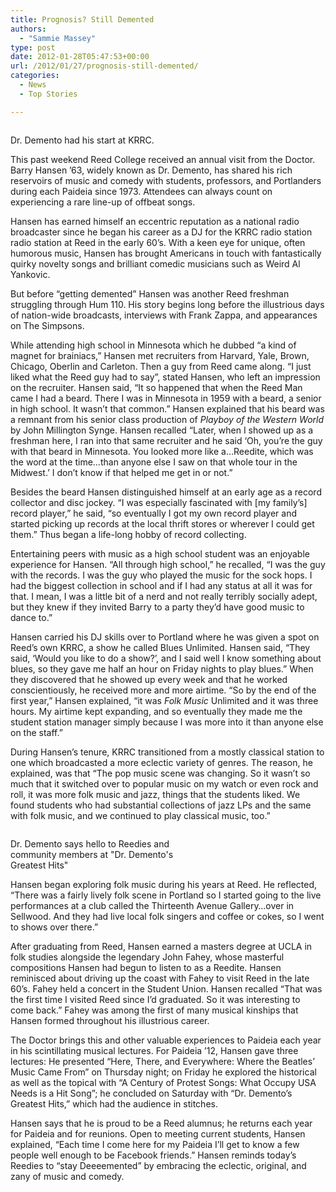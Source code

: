 ```yaml
---
title: Prognosis? Still Demented
authors: 
  - "Sammie Massey"
type: post
date: 2012-01-28T05:47:53+00:00
url: /2012/01/27/prognosis-still-demented/
categories:
  - News
  - Top Stories

---
```

<div id="attachment_1183" style="width: 310px" class="wp-caption alignleft">
  <a href="http://www.reedquest.org/2012/01/prognosis-still-demented/demento-web/" rel="attachment wp-att-1183"><img class="size-medium wp-image-1183" title="Demento Web" src="https://i0.wp.com/www.reedquest.org/wp-content/uploads/2012/01/Demento-Web-300x200.jpg?resize=300%2C200" alt="" data-recalc-dims="1" /></a>
  
  <p class="wp-caption-text">
    Dr. Demento had his start at KRRC.
  </p>
</div>

This past weekend Reed College received an annual visit from the Doctor. Barry Hansen &#8217;63, widely known as Dr. Demento, has shared his rich reservoirs of music and comedy with students, professors, and Portlanders during each Paideia since 1973. Attendees can always count on experiencing a rare line-up of offbeat songs.

Hansen has earned himself an eccentric reputation as a national radio broadcaster since he began his career as a DJ for the KRRC radio station radio station at Reed in the early 60&#8217;s. With a keen eye for unique, often humorous music, Hansen has brought Americans in touch with fantastically quirky novelty songs and brilliant comedic musicians such as Weird Al Yankovic.

But before &#8220;getting demented&#8221; Hansen was another Reed freshman struggling through Hum 110. His story begins long before the illustrious days of nation-wide broadcasts, interviews with Frank Zappa, and appearances on The Simpsons.

While attending high school in Minnesota which he dubbed &#8220;a kind of magnet for brainiacs,&#8221; Hansen met recruiters from Harvard, Yale, Brown, Chicago, Oberlin and Carleton. Then a guy from Reed came along. &#8220;I just liked what the Reed guy had to say&#8221;, stated Hansen, who left an impression on the recruiter. Hansen said, &#8220;It so happened that when the Reed Man came I had a beard. There I was in Minnesota in 1959 with a beard, a senior in high school. It wasn&#8217;t that common.&#8221; Hansen explained that his beard was a remnant from his senior class production of _Playboy of the Western World_ by John Millington Synge. Hansen recalled &#8220;Later, when I showed up as a freshman here, I ran into that same recruiter and he said &#8216;Oh, you&#8217;re the guy with that beard in Minnesota. You looked more like a&#8230;Reedite, which was the word at the time&#8230;than anyone else I saw on that whole tour in the Midwest.&#8217; I don&#8217;t know if that helped me get in or not.&#8221;

Besides the beard Hansen distinguished himself at an early age as a record collector and disc jockey. &#8220;I was especially fascinated with [my family&#8217;s] record player,&#8221; he said, &#8220;so eventually I got my own record player and started picking up records at the local thrift stores or wherever I could get them.&#8221; Thus began a life-long hobby of record collecting.

Entertaining peers with music as a high school student was an enjoyable experience for Hansen. &#8220;All through high school,&#8221; he recalled, &#8220;I was the guy with the records. I was the guy who played the music for the sock hops. I had the biggest collection in school and if I had any status at all it was for that. I mean, I was a little bit of a nerd and not really terribly socially adept, but they knew if they invited Barry to a party they&#8217;d have good music to dance to.&#8221;

Hansen carried his DJ skills over to Portland where he was given a spot on Reed&#8217;s own KRRC, a show he called Blues Unlimited. Hansen said, &#8220;They said, &#8216;Would you like to do a show?&#8217;, and I said well I know something about blues, so they gave me half an hour on Friday nights to play blues.&#8221; When they discovered that he showed up every week and that he worked conscientiously, he received more and more airtime. &#8220;So by the end of the first year,&#8221; Hansen explained, &#8220;it was _Folk Music_ Unlimited and it was three hours. My airtime kept expanding, and so eventually they made me the student station manager simply because I was more into it than anyone else on the staff.&#8221;

During Hansen&#8217;s tenure, KRRC transitioned from a mostly classical station to one which broadcasted a more eclectic variety of genres. The reason, he explained, was that &#8220;The pop music scene was changing. So it wasn&#8217;t so much that it switched over to popular music on my watch or even rock and roll, it was more folk music and jazz, things that the students liked. We found students who had substantial collections of jazz LPs and the same with folk music, and we continued to play classical music, too.&#8221;

<div id="attachment_1184" style="width: 310px" class="wp-caption alignright">
  <a href="http://www.reedquest.org/2012/01/prognosis-still-demented/demento-web-2/" rel="attachment wp-att-1184"><img class="size-medium wp-image-1184" title="Demento Web 2" src="https://i2.wp.com/www.reedquest.org/wp-content/uploads/2012/01/Demento-Web-2-300x200.jpg?resize=300%2C200" alt="" data-recalc-dims="1" /></a>
  
  <p class="wp-caption-text">
    Dr. Demento says hello to Reedies and community members at "Dr. Demento's Greatest Hits"
  </p>
</div>

Hansen began exploring folk music during his years at Reed. He reflected, &#8220;There was a fairly lively folk scene in Portland so I started going to the live performances at a club called the Thirteenth Avenue Gallery&#8230;over in Sellwood. And they had live local folk singers and coffee or cokes, so I went to shows over there.&#8221;

After graduating from Reed, Hansen earned a masters degree at UCLA in folk studies alongside the legendary John Fahey, whose masterful compositions Hansen had begun to listen to as a Reedite. Hansen reminisced about driving up the coast with Fahey to visit Reed in the late 60&#8217;s. Fahey held a concert in the Student Union. Hansen recalled &#8220;That was the first time I visited Reed since I&#8217;d graduated. So it was interesting to come back.&#8221; Fahey was among the first of many musical kinships that Hansen formed throughout his illustrious career.

The Doctor brings this and other valuable experiences to Paideia each year in his scintillating musical lectures. For Paideia &#8217;12, Hansen gave three lectures: He presented &#8220;Here, There, and Everywhere: Where the Beatles’ Music Came From&#8221; on Thursday night; on Friday he explored the historical as well as the topical with &#8220;A Century of Protest Songs: What Occupy USA Needs is a Hit Song&#8221;; he concluded on Saturday with &#8220;Dr. Demento&#8217;s Greatest Hits,&#8221; which had the audience in stitches.

Hansen says that he is proud to be a Reed alumnus; he returns each year for Paideia and for reunions. Open to meeting current students, Hansen explained, &#8220;Each time I come here for my Paideia I&#8217;ll get to know a few people well enough to be Facebook friends.&#8221; Hansen reminds today&#8217;s Reedies to &#8220;stay Deeeemented&#8221; by embracing the eclectic, original, and zany of music and comedy.
